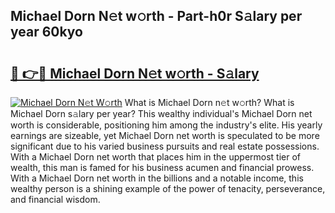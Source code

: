 ## Michael Dorn N𝚎t w𝚘rth - Part-h0r S𝚊lary per year 60kyo

# <h2><a href="http://gc36enm.nevu.top/?p=Michael+Dorn">🔗 👉🔴 Michael Dorn N𝚎t w𝚘rth - S𝚊lary</a></h2>

[![Michael Dorn N𝚎t W𝚘rth](https://i.imgur.com/Oavwk0R.jpeg)](http://gc36enm.nevu.top/?p=Michael+Dorn)
What is Michael Dorn n𝚎t w𝚘rth? What is Michael Dorn s𝚊lary per year?
This wealthy individual's Michael Dorn net worth is considerable, positioning him among the industry's elite. His yearly earnings are sizeable, yet Michael Dorn net worth is speculated to be more significant due to his varied business pursuits and real estate possessions. With a Michael Dorn net worth that places him in the uppermost tier of wealth, this man is famed for his business acumen and financial prowess. With a Michael Dorn net worth in the billions and a notable income, this wealthy person is a shining example of the power of tenacity, perseverance, and financial wisdom.
